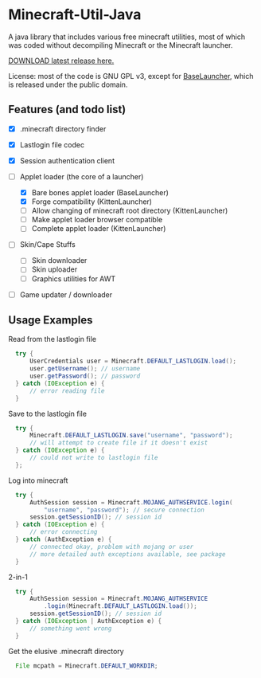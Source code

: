 Minecraft-Util-Java
===================

A java library that includes various free minecraft utilities, most of which was coded without decompiling Minecraft or the Minecraft launcher.

[DOWNLOAD latest release here.](https://github.com/Higgs1/Minecraft-Util-Java/raw/master/dist/minecraft-util.jar)

License: most of the code is GNU GPL v3, except for [BaseLauncher](src/tk/rainbowfoxes/minecraft/launcher/BaseLauncher.java), which is released under the public domain.

Features (and todo list)
------------------------

- [x] .minecraft directory finder
- [x] Lastlogin file codec
- [x] Session authentication client 
- [ ] Applet loader (the core of a launcher)
    - [x] Bare bones applet loader (BaseLauncher)
    - [x] Forge compatibility (KittenLauncher)
    - [ ] Allow changing of minecraft root directory (KittenLauncher)
    - [ ] Make applet loader browser compatible
    - [ ] Complete applet loader (KittenLauncher)
- [ ] Skin/Cape Stuffs
    - [ ] Skin downloader
    - [ ] Skin uploader
    - [ ] Graphics utilities for AWT
- [ ] Game updater / downloader


Usage Examples
--------------

Read from the lastlogin file
```java
  try {
      UserCredentials user = Minecraft.DEFAULT_LASTLOGIN.load();
      user.getUsername(); // username
      user.getPassword(); // password
  } catch (IOException e) {
      // error reading file
  }
```

Save to the lastlogin file
```java
  try {
      Minecraft.DEFAULT_LASTLOGIN.save("username", "password");
      // will attempt to create file if it doesn't exist
  } catch (IOException e) {
      // could not write to lastlogin file
  };
```

Log into minecraft
```java
  try {
      AuthSession session = Minecraft.MOJANG_AUTHSERVICE.login(
          "username", "password"); // secure connection
      session.getSessionID(); // session id
  } catch (IOException e) {
      // error connecting
  } catch (AuthException e) {
      // connected okay, problem with mojang or user
      // more detailed auth exceptions available, see package
  }
```

2-in-1
```java
  try {
      AuthSession session = Minecraft.MOJANG_AUTHSERVICE
          .login(Minecraft.DEFAULT_LASTLOGIN.load());
      session.getSessionID(); // session id
  } catch (IOException | AuthException e) {
      // something went wrong
  }
```

Get the elusive .minecraft directory
```java
  File mcpath = Minecraft.DEFAULT_WORKDIR;
```
